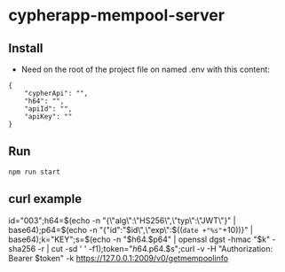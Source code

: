 
# cypherapp-mempool-server

## Install

- Need on the root of the project file on named .env with this content:
``` 
{
    "cypherApi": "",
    "h64": "",
    "apiId": "",
    "apiKey": ""
}
```

## Run

```npm run start```

## curl example

id="003";h64=$(echo -n "{\"alg\":\"HS256\",\"typ\":\"JWT\"}" | base64);p64=$(echo -n "{\"id\":\"$id\",\"exp\":$((`date +"%s"`+10))}" | base64);k="KEY";s=$(echo -n "$h64.$p64" | openssl dgst -hmac "$k" -sha256 -r | cut -sd ' ' -f1);token="$h64.$p64.$s";curl -v -H "Authorization: Bearer $token" -k https://127.0.0.1:2009/v0/getmempoolinfo
